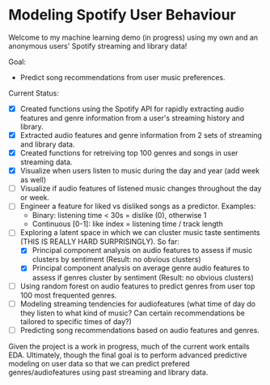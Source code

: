 # Modeling Spotify User Behaviour

Welcome to my machine learning demo (in progress) using my own and an anonymous users' Spotify streaming and library data!

Goal:
- Predict song recommendations from user music preferences.

Current Status:
- [x] Created functions using the Spotify API for rapidly extracting audio features and genre information from a user's streaming history and library. 
- [x] Extracted audio features and genre information from 2 sets of streaming and library data.
- [x] Created functions for retreiving top 100 genres and songs in user streaming data.
- [x] Visualize when users listen to music during the day and year (add week as well)
- [ ] Visualize if audio features of listened music changes throughout the day or week.
- [ ] Engineer a feature for liked vs disliked songs as a predictor. Examples:
   - Binary: listening time < 30s = dislike (0), otherwise 1
   - Continuous [0-1]: like index = listening time / track length
- [ ] Exploring a latent space in which we can cluster music taste sentiments (THIS IS REALLY HARD SURPRISINGLY). So far:
  - [x] Principal component analysis on audio features to assess if music clusters by sentiment (Result: no obvious clusters)
  - [x] Principal component analysis on average genre audio features to assess if genres cluster by sentiment (Result: no obvious clusters)
- [ ] Using random forest on audio features to predict genres from user top 100 most frequented genres.
- [ ] Modeling streaming tendencies for audiofeatures (what time of day do they listen to what kind of music? Can certain recommendations be tailored to specific times of day?)
- [ ] Predicting song recommendations based on audio features and genres.

Given the project is a work in progress, much of the current work entails EDA. Ultimately, though the final goal is to perform advanced predictive modeling on user data so that we can predict prefered genres/audiofeatures using past streaming and library data.
